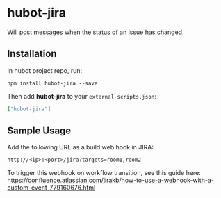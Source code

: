 # hubot-jira

Will post messages when the status of an issue has changed.


## Installation

In hubot project repo, run:

`npm install hubot-jira --save`

Then add **hubot-jira** to your `external-scripts.json`:

```json
["hubot-jira"]
```

## Sample Usage

Add the following URL as a build web hook in JIRA:

```
http://<ip>:<port>/jira?targets=room1,room2
```

To trigger this webhook on workflow transition, see this guide here: https://confluence.atlassian.com/jirakb/how-to-use-a-webhook-with-a-custom-event-779160676.html
